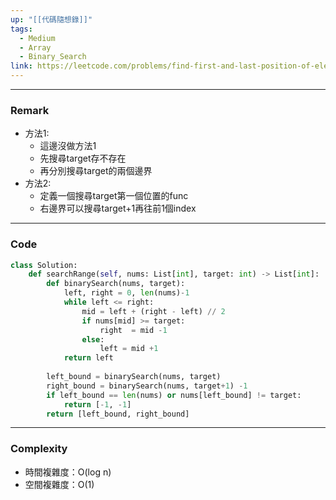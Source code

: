 ```yaml
---
up: "[[代碼隨想錄]]"
tags:
  - Medium
  - Array
  - Binary_Search
link: https://leetcode.com/problems/find-first-and-last-position-of-element-in-sorted-array/
---
```

---
### Remark
- 方法1:
	- 這邊沒做方法1
	- 先搜尋target存不存在
	- 再分別搜尋target的兩個邊界
- 方法2:
	- 定義一個搜尋target第一個位置的func
	- 右邊界可以搜尋target+1再往前1個index
---
### Code
```python
class Solution:
    def searchRange(self, nums: List[int], target: int) -> List[int]:
        def binarySearch(nums, target):
            left, right = 0, len(nums)-1
            while left <= right:
                mid = left + (right - left) // 2
                if nums[mid] >= target:
                    right  = mid -1
                else:
                    left = mid +1
            return left
        
        left_bound = binarySearch(nums, target)
        right_bound = binarySearch(nums, target+1) -1
        if left_bound == len(nums) or nums[left_bound] != target:
            return [-1, -1]
        return [left_bound, right_bound]
```
---
### Complexity
- 時間複雜度：O(log n)
- 空間複雜度：O(1)